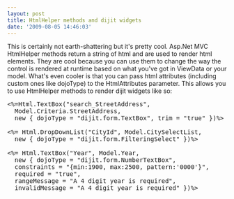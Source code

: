 ```yaml
---
layout: post
title: HtmlHelper methods and dijit widgets
date: '2009-08-05 14:46:03'
---
```


This is certainly not earth-shattering but it's pretty cool. Asp.Net MVC HtmlHelper methods return a string of html and are used to render html elements. They are cool because you can use them to change the way the control is rendered at runtime based on what you've got in ViewData or your model. What's even cooler is that you can pass html attributes (including custom ones like dojoType) to the HtmlAttributes parameter. This allows you to use HtmlHelper methods to render dijit widgets like so:
<pre>
&lt;%=Html.TextBox("search_StreetAddress",
  Model.Criteria.StreetAddress,
  new { dojoType = "dijit.form.TextBox", trim = "true" })%&gt;</code>

&lt;%= Html.DropDownList("CityId", Model.CitySelectList,
  new { dojoType = "dijit.form.FilteringSelect" })%&gt;

&lt;%= Html.TextBox("Year", Model.Year,
  new { dojoType = "dijit.form.NumberTextBox",
  constraints = "{min:1900, max:2500, pattern:'0000'}",
  required = "true",
  rangeMessage = "A 4 digit year is required",
  invalidMessage = "A 4 digit year is required" })%&gt;
</pre>